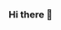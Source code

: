 ### Hi there 👋

<!--
**Nowitszm/nowitszm** is a ✨ _special_ ✨ repository because its `README.md` (this file) appears on your GitHub profile.

Here are some ideas to get you started:

- 🔭 I’m currently working on ...
- 🌱 I’m currently learning ...
- 👯 I’m looking to collaborate on ...
- 🤔 I’m looking for help with ...
- 💬 Ask me about ...
- 📫 zeming.lee@outlook.com
- 😄 Pronouns: ...
- ⚡ Fun fact: ...
-->
